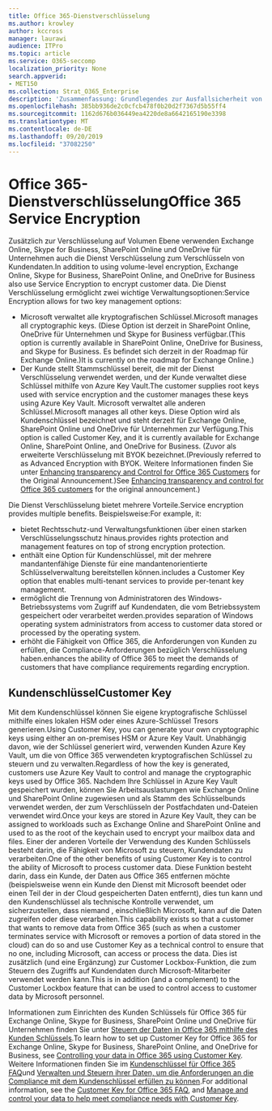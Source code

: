 ```yaml
---
title: Office 365-Dienstverschlüsselung
ms.author: krowley
author: kccross
manager: laurawi
audience: ITPro
ms.topic: article
ms.service: O365-seccomp
localization_priority: None
search.appverid:
- MET150
ms.collection: Strat_O365_Enterprise
description: 'Zusammenfassung: Grundlegendes zur Ausfallsicherheit von Daten in Microsoft Office 365.'
ms.openlocfilehash: 385bb936de2c0cfcb478f0b20d2f7367d5b55ff4
ms.sourcegitcommit: 1162d676b036449ea4220de8a6642165190e3398
ms.translationtype: MT
ms.contentlocale: de-DE
ms.lasthandoff: 09/20/2019
ms.locfileid: "37082250"
---
```

# <a name="office-365-service-encryption"></a><span data-ttu-id="092b5-103">Office 365-Dienstverschlüsselung</span><span class="sxs-lookup"><span data-stu-id="092b5-103">Office 365 Service Encryption</span></span>

<span data-ttu-id="092b5-104">Zusätzlich zur Verschlüsselung auf Volumen Ebene verwenden Exchange Online, Skype for Business, SharePoint Online und OneDrive für Unternehmen auch die Dienst Verschlüsselung zum Verschlüsseln von Kundendaten.</span><span class="sxs-lookup"><span data-stu-id="092b5-104">In addition to using volume-level encryption, Exchange Online, Skype for Business, SharePoint Online, and OneDrive for Business also use Service Encryption to encrypt customer data.</span></span> <span data-ttu-id="092b5-105">Die Dienst Verschlüsselung ermöglicht zwei wichtige Verwaltungsoptionen:</span><span class="sxs-lookup"><span data-stu-id="092b5-105">Service Encryption allows for two key management options:</span></span>
- <span data-ttu-id="092b5-106">Microsoft verwaltet alle kryptografischen Schlüssel.</span><span class="sxs-lookup"><span data-stu-id="092b5-106">Microsoft manages all cryptographic keys.</span></span> <span data-ttu-id="092b5-107">(Diese Option ist derzeit in SharePoint Online, OneDrive für Unternehmen und Skype for Business verfügbar.</span><span class="sxs-lookup"><span data-stu-id="092b5-107">(This option is currently available in SharePoint Online, OneDrive for Business, and Skype for Business.</span></span> <span data-ttu-id="092b5-108">Es befindet sich derzeit in der Roadmap für Exchange Online.)</span><span class="sxs-lookup"><span data-stu-id="092b5-108">It is currently on the roadmap for Exchange Online.)</span></span>
- <span data-ttu-id="092b5-109">Der Kunde stellt Stammschlüssel bereit, die mit der Dienst Verschlüsselung verwendet werden, und der Kunde verwaltet diese Schlüssel mithilfe von Azure Key Vault.</span><span class="sxs-lookup"><span data-stu-id="092b5-109">The customer supplies root keys used with service encryption and the customer manages these keys using Azure Key Vault.</span></span> <span data-ttu-id="092b5-110">Microsoft verwaltet alle anderen Schlüssel.</span><span class="sxs-lookup"><span data-stu-id="092b5-110">Microsoft manages all other keys.</span></span> <span data-ttu-id="092b5-111">Diese Option wird als Kundenschlüssel bezeichnet und steht derzeit für Exchange Online, SharePoint Online und OneDrive für Unternehmen zur Verfügung.</span><span class="sxs-lookup"><span data-stu-id="092b5-111">This option is called Customer Key, and it is currently available for Exchange Online, SharePoint Online, and OneDrive for Business.</span></span> <span data-ttu-id="092b5-112">(Zuvor als erweiterte Verschlüsselung mit BYOK bezeichnet.</span><span class="sxs-lookup"><span data-stu-id="092b5-112">(Previously referred to as Advanced Encryption with BYOK.</span></span> <span data-ttu-id="092b5-113">Weitere Informationen finden Sie unter [Enhancing transparency and Control for Office 365 Customers](http://blogs.office.com/2015/04/21/enhancing-transparency-and-control-for-office-365-customers/) for the Original Announcement.)</span><span class="sxs-lookup"><span data-stu-id="092b5-113">See [Enhancing transparency and control for Office 365 customers](http://blogs.office.com/2015/04/21/enhancing-transparency-and-control-for-office-365-customers/) for the original announcement.)</span></span>

<span data-ttu-id="092b5-114">Die Dienst Verschlüsselung bietet mehrere Vorteile.</span><span class="sxs-lookup"><span data-stu-id="092b5-114">Service encryption provides multiple benefits.</span></span> <span data-ttu-id="092b5-115">Beispielsweise:</span><span class="sxs-lookup"><span data-stu-id="092b5-115">For example, it:</span></span>
- <span data-ttu-id="092b5-116">bietet Rechtsschutz-und Verwaltungsfunktionen über einen starken Verschlüsselungsschutz hinaus.</span><span class="sxs-lookup"><span data-stu-id="092b5-116">provides rights protection and management features on top of strong encryption protection.</span></span>
- <span data-ttu-id="092b5-117">enthält eine Option für Kundenschlüssel, mit der mehrere mandantenfähige Dienste für eine mandantenorientierte Schlüsselverwaltung bereitstellen können.</span><span class="sxs-lookup"><span data-stu-id="092b5-117">includes a Customer Key option that enables multi-tenant services to provide per-tenant key management.</span></span>
- <span data-ttu-id="092b5-118">ermöglicht die Trennung von Administratoren des Windows-Betriebssystems vom Zugriff auf Kundendaten, die vom Betriebssystem gespeichert oder verarbeitet werden.</span><span class="sxs-lookup"><span data-stu-id="092b5-118">provides separation of Windows operating system administrators from access to customer data stored or processed by the operating system.</span></span>
- <span data-ttu-id="092b5-119">erhöht die Fähigkeit von Office 365, die Anforderungen von Kunden zu erfüllen, die Compliance-Anforderungen bezüglich Verschlüsselung haben.</span><span class="sxs-lookup"><span data-stu-id="092b5-119">enhances the ability of Office 365 to meet the demands of customers that have compliance requirements regarding encryption.</span></span>

## <a name="customer-key"></a><span data-ttu-id="092b5-120">Kundenschlüssel</span><span class="sxs-lookup"><span data-stu-id="092b5-120">Customer Key</span></span>
<span data-ttu-id="092b5-121">Mit dem Kundenschlüssel können Sie eigene kryptografische Schlüssel mithilfe eines lokalen HSM oder eines Azure-Schlüssel Tresors generieren.</span><span class="sxs-lookup"><span data-stu-id="092b5-121">Using Customer Key, you can generate your own cryptographic keys using either an on-premises HSM or Azure Key Vault.</span></span> <span data-ttu-id="092b5-122">Unabhängig davon, wie der Schlüssel generiert wird, verwenden Kunden Azure Key Vault, um die von Office 365 verwendeten kryptografischen Schlüssel zu steuern und zu verwalten.</span><span class="sxs-lookup"><span data-stu-id="092b5-122">Regardless of how the key is generated, customers use Azure Key Vault to control and manage the cryptographic keys used by Office 365.</span></span> <span data-ttu-id="092b5-123">Nachdem Ihre Schlüssel in Azure Key Vault gespeichert wurden, können Sie Arbeitsauslastungen wie Exchange Online und SharePoint Online zugewiesen und als Stamm des Schlüsselbunds verwendet werden, der zum Verschlüsseln der Postfachdaten und-Dateien verwendet wird.</span><span class="sxs-lookup"><span data-stu-id="092b5-123">Once your keys are stored in Azure Key Vault, they can be assigned to workloads such as Exchange Online and SharePoint Online and used to as the root of the keychain used to encrypt your mailbox data and files.</span></span>
<span data-ttu-id="092b5-124">Einer der anderen Vorteile der Verwendung des Kunden Schlüssels besteht darin, die Fähigkeit von Microsoft zu steuern, Kundendaten zu verarbeiten.</span><span class="sxs-lookup"><span data-stu-id="092b5-124">One of the other benefits of using Customer Key is to control the ability of Microsoft to process customer data.</span></span> <span data-ttu-id="092b5-125">Diese Funktion besteht darin, dass ein Kunde, der Daten aus Office 365 entfernen möchte (beispielsweise wenn ein Kunde den Dienst mit Microsoft beendet oder einen Teil der in der Cloud gespeicherten Daten entfernt), dies tun kann und den Kundenschlüssel als technische Kontrolle verwendet, um sicherzustellen, dass niemand , einschließlich Microsoft, kann auf die Daten zugreifen oder diese verarbeiten.</span><span class="sxs-lookup"><span data-stu-id="092b5-125">This capability exists so that a customer that wants to remove data from Office 365 (such as when a customer terminates service with Microsoft or removes a portion of data stored in the cloud) can do so and use Customer Key as a technical control to ensure that no one, including Microsoft, can access or process the data.</span></span> <span data-ttu-id="092b5-126">Dies ist zusätzlich (und eine Ergänzung) zur Customer Lockbox-Funktion, die zum Steuern des Zugriffs auf Kundendaten durch Microsoft-Mitarbeiter verwendet werden kann.</span><span class="sxs-lookup"><span data-stu-id="092b5-126">This is in addition (and a complement) to the Customer Lockbox feature that can be used to control access to customer data by Microsoft personnel.</span></span>

<span data-ttu-id="092b5-127">Informationen zum Einrichten des Kunden Schlüssels für Office 365 für Exchange Online, Skype for Business, SharePoint Online und OneDrive für Unternehmen finden Sie unter [Steuern der Daten in Office 365 mithilfe des Kunden Schlüssels](https://support.office.com/article/Controlling-your-data-in-Office-365-using-Customer-Key-f2cd475a-e592-46cf-80a3-1bfb0fa17697).</span><span class="sxs-lookup"><span data-stu-id="092b5-127">To learn how to set up Customer Key for Office 365 for Exchange Online, Skype for Business, SharePoint Online, and OneDrive for Business, see [Controlling your data in Office 365 using Customer Key](https://support.office.com/article/Controlling-your-data-in-Office-365-using-Customer-Key-f2cd475a-e592-46cf-80a3-1bfb0fa17697).</span></span> <span data-ttu-id="092b5-128">Weitere Informationen finden Sie im [Kundenschlüssel für Office 365 FAQ](https://support.office.com/article/Customer-Key-for-Office-365-FAQ-41ae293a-bd5c-4083-acd8-e1a2b4329da6)und [Verwalten und Steuern ihrer Daten, um die Anforderungen an die Compliance mit dem Kundenschlüssel erfüllen zu können](https://techcommunity.microsoft.com/t5/Microsoft-Ignite-Content-2017/Manage-and-control-your-data-to-help-meet-compliance-needs-with/td-p/117580).</span><span class="sxs-lookup"><span data-stu-id="092b5-128">For additional information, see the [Customer Key for Office 365 FAQ](https://support.office.com/article/Customer-Key-for-Office-365-FAQ-41ae293a-bd5c-4083-acd8-e1a2b4329da6), and [Manage and control your data to help meet compliance needs with Customer Key](https://techcommunity.microsoft.com/t5/Microsoft-Ignite-Content-2017/Manage-and-control-your-data-to-help-meet-compliance-needs-with/td-p/117580).</span></span>
